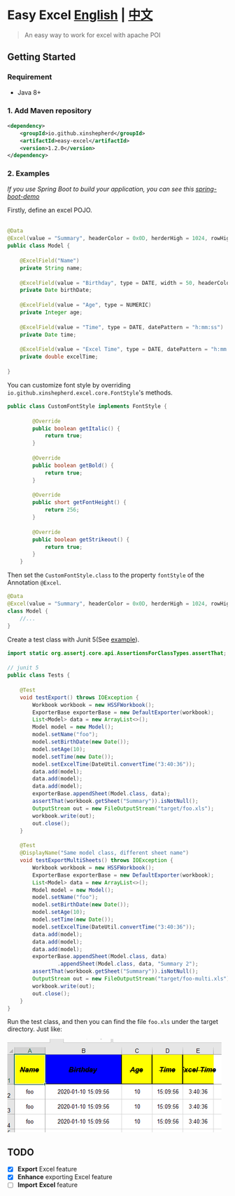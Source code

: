 # Easy Excel  [English](./README.md) | [中文](./README-zh.md)

> An easy way to work for excel with apache POI

## Getting Started

### Requirement

* Java 8+ 

### 1. Add Maven repository

```xml
<dependency>
    <groupId>io.github.xinshepherd</groupId>
    <artifactId>easy-excel</artifactId>
    <version>1.2.0</version>
</dependency>
```

### 2. Examples

*If you use Spring Boot to build your application, you can see this [spring-boot-demo](https://github.com/XinShepherd/easy-excel-examples)* 

Firstly, define an excel POJO.

```java

@Data
@Excel(value = "Summary", headerColor = 0x0D, herderHigh = 1024, rowHigh = 512, fontStyle = CustomFontStyle.class)
public class Model {

    @ExcelField("Name")
    private String name;

    @ExcelField(value = "Birthday", type = DATE, width = 50, headerColor = 0x0C)
    private Date birthDate;

    @ExcelField(value = "Age", type = NUMERIC)
    private Integer age;

    @ExcelField(value = "Time", type = DATE, datePattern = "h:mm:ss")
    private Date time;

    @ExcelField(value = "Excel Time", type = DATE, datePattern = "h:mm:ss")
    private double excelTime;

}
```

You can customize font style by overriding `io.github.xinshepherd.excel.core.FontStyle`'s methods.
```java
public class CustomFontStyle implements FontStyle {

        @Override
        public boolean getItalic() {
            return true;
        }

        @Override
        public boolean getBold() {
            return true;
        }

        @Override
        public short getFontHeight() {
            return 256;
        }

        @Override
        public boolean getStrikeout() {
            return true;
        }
    }
```

Then set the `CustomFontStyle.class` to the property `fontStyle` of the Annotation `@Excel`.
```java
@Data
@Excel(value = "Summary", headerColor = 0x0D, herderHigh = 1024, rowHigh = 512, fontStyle = FontStyle.class)
class Model {   
    //...
}
```

Create a test class with Junit 5(See [example](src/test/java/io/github/xinshepherd/excel/Tests.java)).

```java
import static org.assertj.core.api.AssertionsForClassTypes.assertThat;

// junit 5
public class Tests {

    @Test
    void testExport() throws IOException {
        Workbook workbook = new HSSFWorkbook();
        ExporterBase exporterBase = new DefaultExporter(workbook);
        List<Model> data = new ArrayList<>();
        Model model = new Model();
        model.setName("foo");
        model.setBirthDate(new Date());
        model.setAge(10);
        model.setTime(new Date());
        model.setExcelTime(DateUtil.convertTime("3:40:36"));
        data.add(model);
        data.add(model);
        data.add(model);
        exporterBase.appendSheet(Model.class, data);
        assertThat(workbook.getSheet("Summary")).isNotNull();
        OutputStream out = new FileOutputStream("target/foo.xls");
        workbook.write(out);
        out.close();
    }

    @Test
    @DisplayName("Same model class, different sheet name")
    void testExportMultiSheets() throws IOException {
        Workbook workbook = new HSSFWorkbook();
        ExporterBase exporterBase = new DefaultExporter(workbook);
        List<Model> data = new ArrayList<>();
        Model model = new Model();
        model.setName("foo");
        model.setBirthDate(new Date());
        model.setAge(10);
        model.setTime(new Date());
        model.setExcelTime(DateUtil.convertTime("3:40:36"));
        data.add(model);
        data.add(model);
        data.add(model);
        exporterBase.appendSheet(Model.class, data)
                .appendSheet(Model.class, data, "Summary 2");
        assertThat(workbook.getSheet("Summary")).isNotNull();
        OutputStream out = new FileOutputStream("target/foo-multi.xls");
        workbook.write(out);
        out.close();
    }
}
```

Run the test class, and then you can find the file `foo.xls` under the target directory. Just like:

![avatar](./images/showcase.jpg)


## TODO
- [x] **Export** Excel feature
- [x] **Enhance** exporting Excel feature
- [ ] **Import** **Excel** feature
